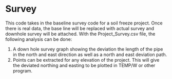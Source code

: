 # Survey
This code takes in the baseline survey code for a soil freeze project. Once there is real data, the base line will be replaced with actual survey and downhole survey will be attached. 
With the Project_Survey.csv file, the following analysis can be done:
1. A down hole survey graph showing the deviation the length of the pipe in the north and east direction as well as a north and east deviation path.
2. Points can be extracted for any elevation of the project. This will give the deviated northing and easting to be plotted in TEMP/W or other program. 
